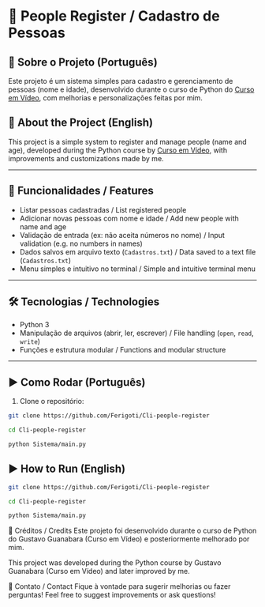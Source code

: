 # 🧾 People Register / Cadastro de Pessoas

## 📌 Sobre o Projeto (Português)

Este projeto é um sistema simples para cadastro e gerenciamento de pessoas (nome e idade), desenvolvido durante o curso de Python do [Curso em Vídeo](https://www.cursoemvideo.com/), com melhorias e personalizações feitas por mim.

## 📌 About the Project (English)

This project is a simple system to register and manage people (name and age), developed during the Python course by [Curso em Vídeo](https://www.cursoemvideo.com/), with improvements and customizations made by me.

---

## 🚀 Funcionalidades / Features

- Listar pessoas cadastradas / List registered people  
- Adicionar novas pessoas com nome e idade / Add new people with name and age  
- Validação de entrada (ex: não aceita números no nome) / Input validation (e.g. no numbers in names)  
- Dados salvos em arquivo texto (`Cadastros.txt`) / Data saved to a text file (`Cadastros.txt`)  
- Menu simples e intuitivo no terminal / Simple and intuitive terminal menu  

---

## 🛠️ Tecnologias / Technologies

- Python 3  
- Manipulação de arquivos (abrir, ler, escrever) / File handling (`open`, `read`, `write`)  
- Funções e estrutura modular / Functions and modular structure  

---

## ▶️ Como Rodar (Português)

1. Clone o repositório:  
```bash
git clone https://github.com/Ferigoti/Cli-people-register 

cd Cli-people-register

python Sistema/main.py
```

## ▶️ How to Run (English)
```bash
git clone https://github.com/Ferigoti/Cli-people-register

cd Cli-people-register 

python Sistema/main.py
```

📖 Créditos / Credits
Este projeto foi desenvolvido durante o curso de Python do Gustavo Guanabara (Curso em Vídeo) e posteriormente melhorado por mim.

This project was developed during the Python course by Gustavo Guanabara (Curso em Vídeo) and later improved by me.

🤝 Contato / Contact
Fique à vontade para sugerir melhorias ou fazer perguntas!
Feel free to suggest improvements or ask questions!
